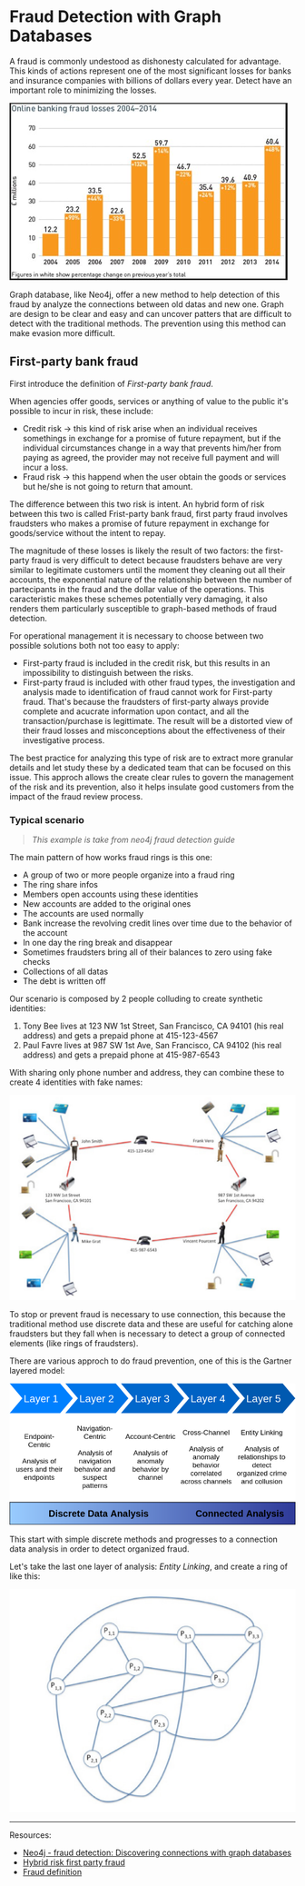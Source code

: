 # Fraud Detection with Graph Databases

A fraud is commonly undestood as dishonesty calculated for advantage. This kinds of actions represent one of the most significant losses for banks and insurance companies with billions of dollars every year. Detect have an important role to minimizing the losses.

![fraud](resources/banking-fraud-losses-2004-2014.jpg)

Graph database, like Neo4j, offer a new method to help detection of this fraud by analyze the connections between old datas and new one. Graph are design to be clear and easy and can uncover patters that are difficult to detect with the traditional methods. The prevention using this method can make evasion more difficult.

## First-party bank fraud

First introduce the definition of _First-party bank fraud_.

When agencies offer goods, services or anything of value to the public it's possible to incur in risk, these include:

* Credit risk -> this kind of risk arise when an individual receives somethings in exchange for a promise of future repayment, but if the individual circumstances change in a way that prevents him/her from paying as agreed, the provider may not receive full payment and will incur a loss.
* Fraud risk -> this happend when the user obtain the goods or services but he/she is not going to return that amount.

The difference between this two risk is intent. An hybrid form of risk between this two is called Frist-party bank fraud, first party fraud involves fraudsters who makes a promise of future repayment in exchange for goods/service without the intent to repay.

The magnitude of these losses is likely the result of two factors: the first-party fraud is very difficult to detect because fraudsters behave are very similar to legitimate customers until the moment they cleaning out all their accounts, the exponential nature of the relationship between the number of partecipants in the fraud and the dollar value of the operations. This caracteristic makes these schemes potentially very damaging, it also renders them particularly susceptible to graph-based methods of fraud detection.

For operational management it is necessary to choose between two possible solutions both not too easy to apply:

* First-party fraud is included in the credit risk, but this results in an impossibility to distinguish between the risks.
* First-party fraud is included with other fraud types, the investigation and analysis made to identification of fraud cannot work for First-party fraud. That's because the fraudsters of first-party always provide complete and acucrate information upon contact, and all the transaction/purchase is legittimate. The result will be a distorted view of their fraud losses and misconceptions about the effectiveness of their investigative process.

The best practice for analyzing this type of risk are to extract more granular details and let study these by a dedicated team that can be focused on this issue. This approch allows the create clear rules to govern the management of the risk and its prevention, also it helps insulate good customers from the impact of the fraud review process.

### Typical scenario

> _This example is take from neo4j fraud detection guide_

The main pattern of how works fraud rings is this one:

* A group of two or more people organize into a fraud ring
* The ring share infos
* Members open accounts using these identities
* New accounts are added to the original ones
* The accounts are used normally
* Bank increase the revolving credit lines over time due to the behavior of the account
* In one day the ring break and disappear
* Sometimes fraudsters bring all of their balances to zero using fake checks
* Collections of all datas
* The debt is written off

Our scenario is composed by 2 people colluding to create synthetic identities:

1. Tony Bee lives at 123 NW 1st Street, San Francisco, CA 94101 (his real address) and gets a prepaid phone at 415-123-4567
2. Paul Favre lives at 987 SW 1st Ave, San Francisco, CA 94102 (his real address) and gets a prepaid phone at 415-987-6543

With sharing only phone number and address, they can combine these to create 4 identities with fake names:

![Ring of 2 to 4](resources/first-party_fraud_ring2to4.png)

To stop or prevent fraud is necessary to use connection, this because the traditional method use discrete data and these are useful for catching alone fraudsters but they fall when is necessary to detect a group of connected elements (like rings of fraudsters).

There are various approch to do fraud prevention, one of this is the Gartner layered model:

![Gartner's layered fraud prevention approach](resources/gartner_layers.png)

This start with simple discrete methods and progresses to a connection data analysis in order to detect organized fraud.

Let's take the last one layer of analysis: *Entity Linking*, and create a ring of like this:

![Ring of 9 synthetic identities made by 3 person with 2 identifiers shared](resources/entity_ring_9.png)


-----

Resources:

* [Neo4j - fraud detection: Discovering connections with graph databases](https://go.neo4j.com/rs/710-RRC-335/images/Neo4j_WP-Fraud-Detection-with-Graph-Databases.pdf)
* [Hybrid risk first party fraud](https://www.experian.com/blogs/insights/2015/10/hybrid-risk-the-truth-behind-first-party-fraud/)
* [Fraud definition](https://legal-dictionary.thefreedictionary.com/Fraud)


